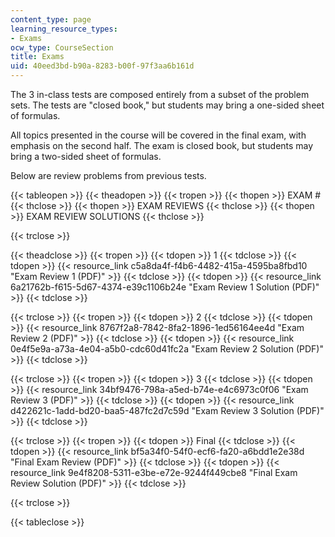 ```yaml
---
content_type: page
learning_resource_types:
- Exams
ocw_type: CourseSection
title: Exams
uid: 40eed3bd-b90a-8283-b00f-97f3aa6b161d
---
```


The 3 in-class tests are composed entirely from a subset of the problem sets. The tests are "closed book," but students may bring a one-sided sheet of formulas.

All topics presented in the course will be covered in the final exam, with emphasis on the second half. The exam is closed book, but students may bring a two-sided sheet of formulas.

Below are review problems from previous tests.

{{< tableopen >}}
{{< theadopen >}}
{{< tropen >}}
{{< thopen >}}
EXAM #
{{< thclose >}}
{{< thopen >}}
EXAM REVIEWS
{{< thclose >}}
{{< thopen >}}
EXAM REVIEW SOLUTIONS
{{< thclose >}}

{{< trclose >}}

{{< theadclose >}}
{{< tropen >}}
{{< tdopen >}}
1
{{< tdclose >}}
{{< tdopen >}}
{{< resource_link c5a8da4f-f4b6-4482-415a-4595ba8fbd10 "Exam Review 1 (PDF)" >}}
{{< tdclose >}}
{{< tdopen >}}
{{< resource_link 6a21762b-f615-5d67-4374-e39c1106b24e "Exam Review 1 Solution (PDF)" >}}
{{< tdclose >}}

{{< trclose >}}
{{< tropen >}}
{{< tdopen >}}
2
{{< tdclose >}}
{{< tdopen >}}
{{< resource_link 8767f2a8-7842-8fa2-1896-1ed56164ee4d "Exam Review 2 (PDF)" >}}
{{< tdclose >}}
{{< tdopen >}}
{{< resource_link 0e4f5e9a-a73a-4e04-a5b0-cdc60d41fc2a "Exam Review 2 Solution (PDF)" >}}
{{< tdclose >}}

{{< trclose >}}
{{< tropen >}}
{{< tdopen >}}
3
{{< tdclose >}}
{{< tdopen >}}
{{< resource_link 34bf9476-798a-a5ed-b74e-e4c6973c0f06 "Exam Review 3 (PDF)" >}}
{{< tdclose >}}
{{< tdopen >}}
{{< resource_link d422621c-1add-bd20-baa5-487fc2d7c59d "Exam Review 3 Solution (PDF)" >}}
{{< tdclose >}}

{{< trclose >}}
{{< tropen >}}
{{< tdopen >}}
Final
{{< tdclose >}}
{{< tdopen >}}
{{< resource_link bf5a34f0-54f0-ecf6-fa20-a6bdd1e2e38d "Final Exam Review (PDF)" >}}
{{< tdclose >}}
{{< tdopen >}}
{{< resource_link 9e4f8208-5311-e3be-e72e-9244f449cbe8 "Final Exam Review Solution (PDF)" >}}
{{< tdclose >}}

{{< trclose >}}

{{< tableclose >}}